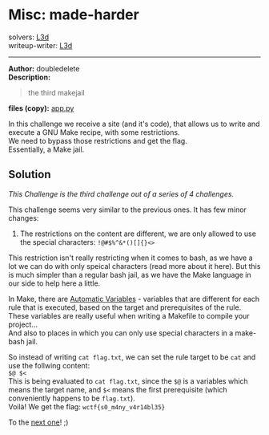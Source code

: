 
# Misc: made-harder
solvers: [L3d](https://github.com/imL3d)  
writeup-writer: [L3d](https://github.com/imL3d)  
___
**Author:** doubledelete  
**Description:**
> the third makejail

**files (copy):** [app.py](files/app.py)  

In this challenge we receive a site (and it's code), that allows us to write and execute a GNU Make recipe, with some restrictions.  
We need to bypass those restrictions and get the flag.  
Essentially, a Make jail.  

## Solution

*This Challenge is the third challenge out of a series of 4 challenges.*  


This challenge seems very similar to the previous ones. It has few minor changes:  
1. The restrictions on the content are different, we are only allowed to use the special characters: `!@#$%^&*()[]{}<> `

This restriction isn't really restricting when it comes to bash, as we have a lot we can do with only speical characters (read more about it here). But this is much simpler than a regular bash jail, as we have the Make language in our side to help here a little.  

In Make, there are [Automatic Variables](https://www.gnu.org/software/make/manual/html_node/Automatic-Variables.html) - variables that are different for each rule that is executed, based on the target and prerequisites of the rule. These variables are really useful when writing a Makefile to compile your project...  
And also to places in which you can only use special characters in a make-bash jail.  
  
So instead of writing `cat flag.txt`, we can set the rule target to be `cat` and use the follwing content:  
`$@ $<`  
This is being evaluated to `cat flag.txt`, since the `$@` is a variables which means the target name, and `$<` means the first prerequisite (which conveniently happens to be `flag.txt`).  
Voilà! We get the flag: `wctf{s0_m4ny_v4r14bl35}`  
  
To the [next one](https://github.com/C0d3-Bre4k3rs/WolvCTF2024-Writeups/tree/main/made-with-love)! ;)
